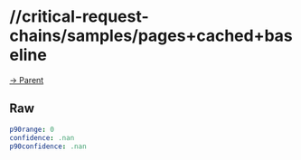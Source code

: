 
# //critical-request-chains/samples/pages+cached+baseline

[→ Parent](../..)


## Raw


```yaml
p90range: 0
confidence: .nan
p90confidence: .nan

```

